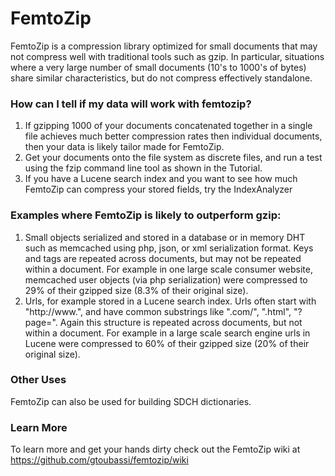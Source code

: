 # FemtoZip 

FemtoZip is a compression library optimized for small documents that may not compress well with traditional tools such as gzip. In particular, situations where a very large number of small documents (10's to 1000's of bytes) share similar characteristics, but do not compress effectively standalone.

### How can I tell if my data will work with femtozip?

   1. If gzipping 1000 of your documents concatenated together in a single file achieves much better compression rates then individual documents, then your data is likely tailor made for FemtoZip.
   2. Get your documents onto the file system as discrete files, and run a test using the fzip command line tool as shown in the Tutorial.
   3. If you have a Lucene search index and you want to see how much FemtoZip can compress your stored fields, try the IndexAnalyzer

### Examples where FemtoZip is likely to outperform gzip:

   1. Small objects serialized and stored in a database or in memory DHT such as memcached using php, json, or xml serialization format. Keys and tags are repeated across documents, but may not be repeated within a document. For example in one large scale consumer website, memcached user objects (via php serialization) were compressed to 29% of their gzipped size (8.3% of their original size).
   2. Urls, for example stored in a Lucene search index. Urls often start with "http://www.", and have common substrings like ".com/", ".html", "?page=". Again this structure is repeated across documents, but not within a document. For example in a large scale search engine urls in Lucene were compressed to 60% of their gzipped size (20% of their original size).

### Other Uses

FemtoZip can also be used for building SDCH dictionaries.

### Learn More

To learn more and get your hands dirty check out the FemtoZip wiki at https://github.com/gtoubassi/femtozip/wiki
